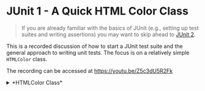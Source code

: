 # JUnit 1 - A Quick HTML Color Class

> If you are already familiar with the basics of JUnit (e.g., setting up test
> suites and writing assertions) you may want to skip ahead to [JUnit
> 2](../JUnit-2).

This is a recorded discussion of how to start a JUnit test suite and the
general approach to writing unit tests. The focus is on a relatively simple
`HTMLColor` class.

The recording can be accessed at <https://youtu.be/Z5c3dU5R2Fk>

<details>

<summary> *HTMLColor Class* </summary>

```java
package edu.odu.cs.cs350.examples;

public class HtmlColor {
    private int red;   ///< red color component [0,255]
    private int green; ///< green color component [0,255]
    private int blue;  ///< blue color component [0,255]

    /**
     * Construct an HTML Color with all
     * attributes set to 0 (i.e., black, #000000)
     */
    public HtmlColor()
    {
        //...
    }

    /**
     * Construct an HTML Color
     *
     * @param r red value
     * @param g green value
     * @param b blue value
     */
    public HtmlColor(int r, int g, int b)
    {
        //...
    }

    /**
     * Retrieve the red component
     */
    public int getRed()
    {
        return -1;
    }

    /**
     * Set the red component
     *
     * @param v new value
     *
     * @pre v >= 0 && v <= 255
     */
    public void setRed(int v)
    {

    }

    /**
     * Retrieve the green component
     */
    public int getGreen()
    {
        return -1;
    }

    /**
     * Set the green component
     *
     * @param v new value
     *
     * @pre v >= 0 && v <= 255
     */
    public void setGreen(int v)
    {

    }

    /**
     * Retrieve the blue component
     */
    public int getBlue()
    {
        return -1;
    }

    /**
     * Set the blue component
     *
     * @param v new value
     *
     * @pre v >= 0 && v <= 255
     */
    public void setBlue(int v)
    {

    }

    /**
     * Return a hashcode
     */
    public int hashCode()
    {
        return 0;
    }
}
```

</details>
